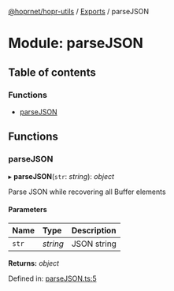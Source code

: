[@hoprnet/hopr-utils](../README.md) / [Exports](../modules.md) / parseJSON

# Module: parseJSON

## Table of contents

### Functions

- [parseJSON](parsejson.md#parsejson)

## Functions

### parseJSON

▸ **parseJSON**(`str`: *string*): *object*

Parse JSON while recovering all Buffer elements

#### Parameters

| Name | Type | Description |
| :------ | :------ | :------ |
| `str` | *string* | JSON string |

**Returns:** *object*

Defined in: [parseJSON.ts:5](https://github.com/hoprnet/hoprnet/blob/448a47a/packages/utils/src/parseJSON.ts#L5)
